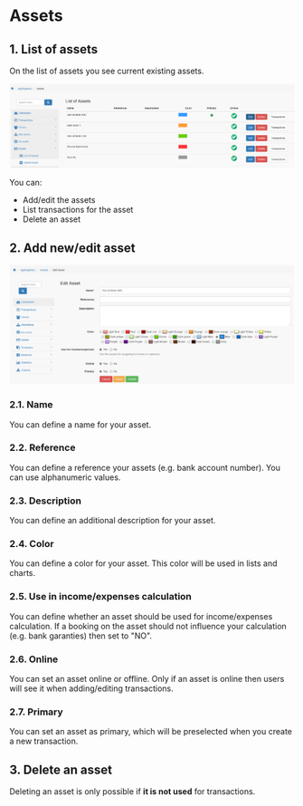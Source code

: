 # Assets

## 1. List of assets

On the list of assets you see current existing assets.

![List of assets](../../.gitbook/assets/en/assets.png)

You can:

* Add/edit the assets
* List transactions for the asset
* Delete an asset

## 2. Add new/edit asset

![Creation of new asset](../../.gitbook/assets/en/assets_edit.png)

### 2.1. Name

You can define a name for your asset.

### 2.2. Reference

You can define a reference your assets (e.g. bank account number). You can use alphanumeric values.

### 2.3. Description

You can define an additional description for your asset.

### 2.4. Color

You can define a color for your asset. This color will be used in lists and charts.

### 2.5. Use in income/expenses calculation

You can define whether an asset should be used for income/expenses calculation.
If a booking on the asset should not influence your calculation (e.g. bank garanties) then set to "NO".

### 2.6. Online

You can set an asset online or offline. Only if an asset is online then users will see it when adding/editing transactions.

### 2.7. Primary

You can set an asset as primary, which will be preselected when you create a new transaction.

## 3. Delete an asset

Deleting an asset is only possible if **it is not used** for transactions.
